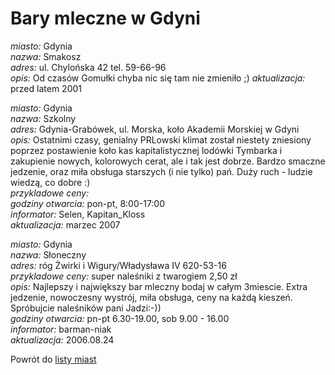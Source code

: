 # Bary mleczne w Gdyni





*miasto:*  Gdynia    <br/>
*nazwa:*  Smakosz   <br/>
*adres:*  ul. Chylońska 42   tel. 59-66-96   <br/>
*opis:* Od czasów Gomułki chyba nic się tam nie zmieniło ;)
*aktualizacja:* przed latem 2001 <br/>



*miasto:*  Gdynia    <br/>
*nazwa:*  Szkolny   <br/>
*adres:*  Gdynia-Grabówek, ul. Morska, koło Akademii Morskiej w Gdyni         <br/>
*opis:* Ostatnimi czasy, genialny PRLowski klimat został niestety zniesiony poprzez postawienie koło kas kapitalistycznej lodówki Tymbarka i zakupienie nowych, kolorowych cerat, ale i tak jest dobrze. Bardzo smaczne jedzenie, oraz miła obsługa starszych (i nie tylko) pań. Duży ruch - ludzie wiedzą, co dobre :)   <br/>
*przykladowe ceny:*     <br/>
*godziny otwarcia:*  pon-pt, 8:00-17:00   <br/>
*informator:* Selen, Kapitan_Kloss    <br/>
*aktualizacja:* marzec 2007       <br/>




*miasto:*  Gdynia    <br/>
*nazwa:*  Słoneczny   <br/>
*adres:*  róg Żwirki i Wigury/Władysława IV      620-53-16      <br/>
*przykladowe ceny:*  super naleśniki z twarogiem 2,50 zł   <br/>
*opis:*  Najlepszy i największy bar mleczny bodaj w całym 3miescie. 
           Extra jedzenie, nowoczesny wystrój, miła obsługa, ceny na każdą kieszeń. Spróbujcie naleśników pani Jadzi:-))   <br/>
*godziny otwarcia:*  pn-pt 6.30-19.00, sob 9.00 - 16.00   <br/>
*informator:*  barman-niak  <br/>
*aktualizacja:*   2006.08.24     <br/>



Powrót do [listy miast](/bary_mleczne)


